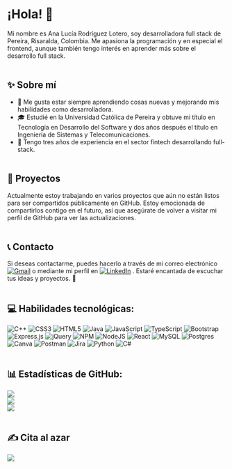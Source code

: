 # ¡Hola! 👋
Mi nombre es Ana Lucía Rodríguez Lotero, soy desarrolladora full stack de Pereira, Risaralda, Colombia.
Me apasiona la programación y en especial el frontend, aunque también tengo interés en aprender más sobre el desarrollo full stack.<br><br>

## ✨ **Sobre mí**
- 🌱 Me gusta estar siempre aprendiendo cosas nuevas y mejorando mis habilidades como desarrolladora.
- 🎓 Estudié en la Universidad Católica de Pereira y obtuve mi título en Tecnología en Desarrollo del Software y dos años después el título en Ingeniería de Sistemas y Telecomunicaciones.
- 💼 Tengo tres años de experiencia en el sector fintech desarrollando full-stack.<br><br>

## 🚀 **Proyectos**

Actualmente estoy trabajando en varios proyectos que aún no están listos para ser compartidos públicamente en GitHub. Estoy emocionada de compartirlos contigo en el futuro, así que asegúrate de volver a visitar mi perfil de GitHub para ver las actualizaciones.<br><br>

## 📞 **Contacto**

Si deseas contactarme, puedes hacerlo a través de mi correo electrónico [![Gmail](https://img.shields.io/badge/Gmail-D14836.svg?logo=gmail&logoColor=white)](https://mail.google.com/mail/?view=cm&fs=1&to=annie.rodriguez.l1126@gmail.com) o mediante mi perfil en [![LinkedIn](https://img.shields.io/badge/LinkedIn-%230077B5.svg?logo=linkedin&logoColor=white)](https://linkedin.com/in/https://www.linkedin.com/in/analucíarodríguezlotero/) . Estaré encantada de escuchar tus ideas y proyectos. 🤝<br><br>

## 💻 Habilidades tecnológicas:

![C++](https://img.shields.io/badge/c++-%2300599C.svg?style=flat&logo=c%2B%2B&logoColor=white) ![CSS3](https://img.shields.io/badge/css3-%231572B6.svg?style=flat&logo=css3&logoColor=white) ![HTML5](https://img.shields.io/badge/html5-%23E34F26.svg?style=flat&logo=html5&logoColor=white) ![Java](https://img.shields.io/badge/java-%23ED8B00.svg?style=flat&logo=java&logoColor=white) ![JavaScript](https://img.shields.io/badge/javascript-%23323330.svg?style=flat&logo=javascript&logoColor=%23F7DF1E) ![TypeScript](https://img.shields.io/badge/typescript-%23007ACC.svg?style=flat&logo=typescript&logoColor=white) ![Bootstrap](https://img.shields.io/badge/bootstrap-%23563D7C.svg?style=flat&logo=bootstrap&logoColor=white) ![Express.js](https://img.shields.io/badge/express.js-%23404d59.svg?style=flat&logo=express&logoColor=%2361DAFB) ![jQuery](https://img.shields.io/badge/jquery-%230769AD.svg?style=flat&logo=jquery&logoColor=white) ![NPM](https://img.shields.io/badge/NPM-%23000000.svg?style=flat&logo=npm&logoColor=white) ![NodeJS](https://img.shields.io/badge/node.js-6DA55F?style=flat&logo=node.js&logoColor=white) ![React](https://img.shields.io/badge/react-%2320232a.svg?style=flat&logo=react&logoColor=%2361DAFB) ![MySQL](https://img.shields.io/badge/mysql-%2300f.svg?style=flat&logo=mysql&logoColor=white) ![Postgres](https://img.shields.io/badge/postgres-%23316192.svg?style=flat&logo=postgresql&logoColor=white) ![Canva](https://img.shields.io/badge/Canva-%2300C4CC.svg?style=flat&logo=Canva&logoColor=white) ![Postman](https://img.shields.io/badge/Postman-FF6C37?style=flat&logo=postman&logoColor=white) ![Jira](https://img.shields.io/badge/jira-%230A0FFF.svg?style=flat&logo=jira&logoColor=white) ![Python](https://img.shields.io/badge/python-%2314354C.svg?style=flat&logo=python&logoColor=white) ![C#](https://img.shields.io/badge/c%23-%23239120) <br><br>

## 📊 Estadísticas de GitHub:
![](https://github-readme-stats.vercel.app/api?username=AnaRodriguezL&theme=dark&hide_border=true&include_all_commits=true&count_private=true)<br/>
![](https://github-readme-streak-stats.herokuapp.com/?user=AnaRodriguezL&theme=dark&hide_border=true)<br/>
![](https://github-readme-stats.vercel.app/api/top-langs/?username=AnaRodriguezL&theme=dark&hide_border=true&include_all_commits=true&count_private=true&layout=compact)<br/><br/>

## ✍️ Cita al azar
![](https://quotes-github-readme.vercel.app/api?type=horizontal&theme=gruvbox)
